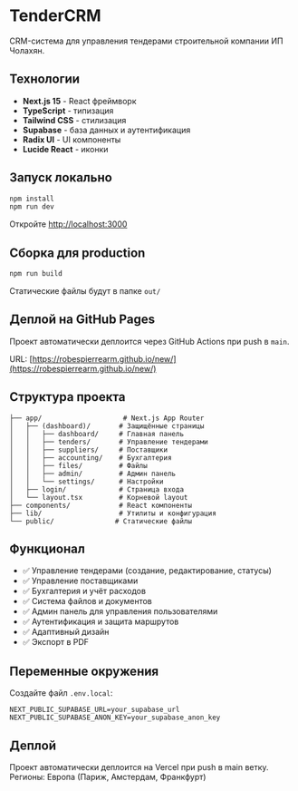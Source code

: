 # TenderCRM

CRM-система для управления тендерами строительной компании ИП Чолахян.

## Технологии

- **Next.js 15** - React фреймворк
- **TypeScript** - типизация
- **Tailwind CSS** - стилизация
- **Supabase** - база данных и аутентификация
- **Radix UI** - UI компоненты
- **Lucide React** - иконки

## Запуск локально

```bash
npm install
npm run dev
```

Откройте [http://localhost:3000](http://localhost:3000)

## Сборка для production

```bash
npm run build
```

Статические файлы будут в папке `out/`

## Деплой на GitHub Pages

Проект автоматически деплоится через GitHub Actions при push в `main`.

URL: [https://robespierrearm.github.io/new/](https://robespierrearm.github.io/new/)

## Структура проекта

```
├── app/                    # Next.js App Router
│   ├── (dashboard)/       # Защищённые страницы
│   │   ├── dashboard/     # Главная панель
│   │   ├── tenders/       # Управление тендерами
│   │   ├── suppliers/     # Поставщики
│   │   ├── accounting/    # Бухгалтерия
│   │   ├── files/         # Файлы
│   │   ├── admin/         # Админ панель
│   │   └── settings/      # Настройки
│   ├── login/             # Страница входа
│   └── layout.tsx         # Корневой layout
├── components/            # React компоненты
├── lib/                   # Утилиты и конфигурация
└── public/               # Статические файлы
```

## Функционал

- ✅ Управление тендерами (создание, редактирование, статусы)
- ✅ Управление поставщиками
- ✅ Бухгалтерия и учёт расходов
- ✅ Система файлов и документов
- ✅ Админ панель для управления пользователями
- ✅ Аутентификация и защита маршрутов
- ✅ Адаптивный дизайн
- ✅ Экспорт в PDF

## Переменные окружения

Создайте файл `.env.local`:

```env
NEXT_PUBLIC_SUPABASE_URL=your_supabase_url
NEXT_PUBLIC_SUPABASE_ANON_KEY=your_supabase_anon_key
```

## Деплой

Проект автоматически деплоится на Vercel при push в main ветку.
Регионы: Европа (Париж, Амстердам, Франкфурт)
